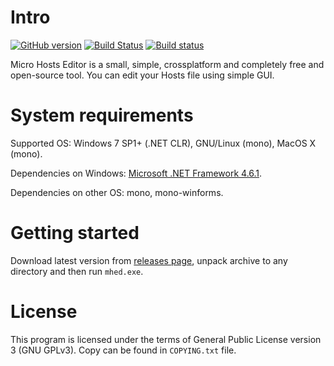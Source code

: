 Intro
===
[![GitHub version](https://badge.fury.io/gh/xvitaly%2Fmhed.svg)](https://github.com/xvitaly/mhed/releases) [![Build Status](https://travis-ci.org/xvitaly/mhed.svg?branch=master)](https://travis-ci.org/xvitaly/mhed) [![Build status](https://ci.appveyor.com/api/projects/status/62popypw8fmmpxsq?svg=true)](https://ci.appveyor.com/project/xvitaly/mhed)

Micro Hosts Editor is a small, simple, crossplatform and completely free and open-source tool. You can edit your Hosts file using simple GUI.

System requirements
===
Supported OS: Windows 7 SP1+ (.NET CLR), GNU/Linux (mono), MacOS X (mono).

Dependencies on Windows: [Microsoft .NET Framework 4.6.1](https://www.microsoft.com/en-us/download/details.aspx?id=49981).

Dependencies on other OS: mono, mono-winforms.

Getting started
===
Download latest version from [releases page](https://github.com/xvitaly/mhed/releases/latest), unpack archive to any directory and then run `mhed.exe`.


License
===
This program is licensed under the terms of General Public License version 3 (GNU GPLv3). Copy can be found in `COPYING.txt` file.

